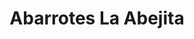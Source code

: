 ---
title: "Abarrotes La Abejita"
url: /naucalpan-de-juarez/abarrotes-la-abejita/
shop: comodidad
---